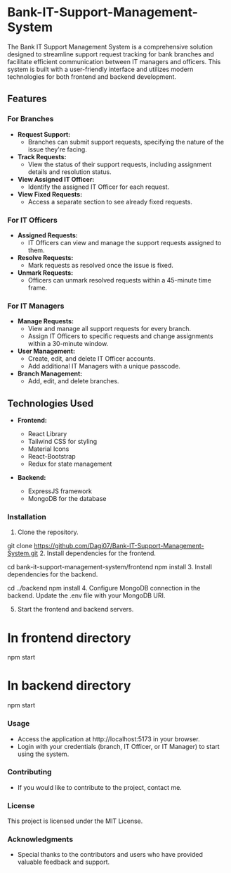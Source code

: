 # Bank-IT-Support-Management-System
The Bank IT Support Management System is a comprehensive solution designed to streamline support request tracking for bank branches and facilitate efficient communication between IT managers and officers. This system is built with a user-friendly interface and utilizes modern technologies for both frontend and backend development.

## Features
### For Branches
- **Request Support:**
   - Branches can submit support requests, specifying the nature of the issue they're facing.
- **Track Requests:**
   - View the status of their support requests, including assignment details and resolution status.
- **View Assigned IT Officer:**
   - Identify the assigned IT Officer for each request.
- **View Fixed Requests:**
   - Access a separate section to see already fixed requests.

### For IT Officers
- **Assigned Requests:**
   - IT Officers can view and manage the support requests assigned to them.
- **Resolve Requests:**
   - Mark requests as resolved once the issue is fixed.
- **Unmark Requests:**
   - Officers can unmark resolved requests within a 45-minute time frame.

### For IT Managers
- **Manage Requests:**
   - View and manage all support requests for every branch.
   - Assign IT Officers to specific requests and change assignments within a 30-minute window.
- **User Management:**
   - Create, edit, and delete IT Officer accounts.
   - Add additional IT Managers with a unique passcode.
- **Branch Management:**
   - Add, edit, and delete branches.

## Technologies Used
- **Frontend:**
   - React Library
   - Tailwind CSS for styling
   - Material Icons
   - React-Bootstrap
   - Redux for state management

- **Backend:**
   - ExpressJS framework
   - MongoDB for the database

### Installation
1. Clone the repository.


git clone https://github.com/Dagi07/Bank-IT-Support-Management-System.git
2. Install dependencies for the frontend.


cd bank-it-support-management-system/frontend
npm install
3. Install dependencies for the backend.


cd ../backend
npm install
4. Configure MongoDB connection in the backend. Update the .env file with your MongoDB URI.

5. Start the frontend and backend servers.


# In frontend directory
npm start

# In backend directory
npm start
### Usage
   - Access the application at http://localhost:5173 in your browser.
   - Login with your credentials (branch, IT Officer, or IT Manager) to start using the system.
### Contributing
   - If you would like to contribute to the project, contact me.
### License
This project is licensed under the MIT License.

### Acknowledgments
   - Special thanks to the contributors and users who have provided valuable feedback and support.
